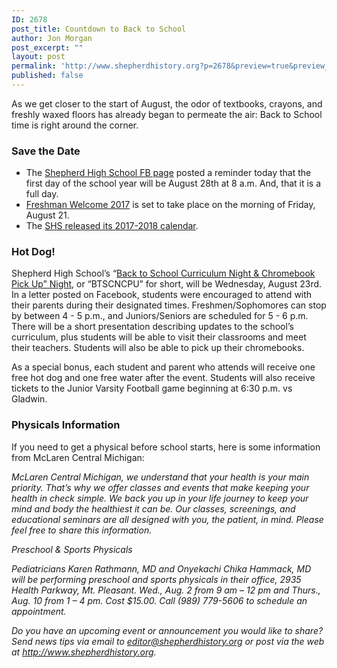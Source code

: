 ```yaml
---
ID: 2678
post_title: Countdown to Back to School
author: Jon Morgan
post_excerpt: ""
layout: post
permalink: 'http://www.shepherdhistory.org?p=2678&preview=true&preview_id=2678'
published: false
---
```

As we get closer to the start of August, the odor of textbooks, crayons, and freshly waxed floors has already began to permeate the air: Back to School time is right around the corner.
<h3>Save the Date</h3>
<ul>
 	<li>The <a href="https://www.facebook.com/shepherdmihs/posts/665923076936114">Shepherd High School FB page</a> posted a reminder today that the first day of the school year will be August 28th at 8 a.m. And, that it is a full day.</li>
 	<li><a href="https://www.facebook.com/shepherdmihs/posts/664887483706340">Freshman Welcome 2017</a> is set to take place on the morning of Friday, August 21.</li>
 	<li>The <a href="https://www.facebook.com/shepherdmihs/photos/a.228594334002326.1073741828.224111741117252/661647650696990/?type=3">SHS released its 2017-2018 calendar</a>.</li>
</ul>
<h3>Hot Dog!</h3>
Shepherd High School’s “<a href="https://www.facebook.com/shepherdmihs/photos/a.228594334002326.1073741828.224111741117252/661213214073767/?type=3&amp;permPage=1">Back to School Curriculum Night &amp; Chromebook Pick Up” Night</a>, or “BTSCNCPU” for short, will be Wednesday, August 23rd. In a letter posted on Facebook, students were encouraged to attend with their parents during their designated times. Freshmen/Sophomores can stop by between 4 - 5 p.m., and Juniors/Seniors are scheduled for 5 - 6 p.m. There will be a short presentation describing updates to the school’s curriculum, plus students will be able to visit their classrooms and meet their teachers. Students will also be able to pick up their chromebooks.

As a special bonus, each student and parent who attends will receive one free hot dog and one free water after the event. Students will also receive tickets to the Junior Varsity Football game beginning at 6:30 p.m. vs Gladwin.
<h3>Physicals Information</h3>
If you need to get a physical before school starts, here is some information from McLaren Central Michigan:

<i>McLaren Central Michigan, we understand that your health is your main priority. That’s why we offer classes and events that make keeping your health in check simple. We back you up in your life journey to keep your mind and body the healthiest it can be. Our classes, screenings, and educational seminars are all designed with you, the patient, in mind. Please feel free to share this information.</i>

<i>Preschool &amp; Sports Physicals</i>

<i>Pediatricians Karen Rathmann, MD and Onyekachi Chika Hammack, MD will be performing preschool and sports physicals in their office, 2935 Health Parkway, Mt. Pleasant. Wed., Aug. 2 from 9 am – 12 pm and Thurs., Aug. 10 from 1 – 4 pm. Cost $15.00. Call (989) 779-5606 to schedule an appointment.</i>

<i>Do you have an upcoming event or announcement you would like to share? Send news tips via email to <a href="mailto:editor@shepherdhistory.org">editor@shepherdhistory.org</a> or post via the web at http://www.shepherdhistory.org. </i>